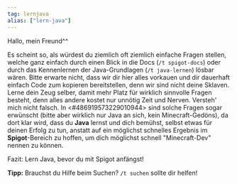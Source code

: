 ```yaml
---
tag: lernjava
alias: ["lern-java"]
---
```


Hallo, mein Freund^^

Es scheint so, als würdest du ziemlich oft ziemlich einfache Fragen stellen, welche ganz einfach durch einen Blick in die Docs (`/t spigot-docs`) oder durch das Kennenlernen der Java-Grundlagen (`/t java-lernen`) lösbar wären. Bitte erwarte nicht, dass wir dir hier alles vorkauen und dir dauerhaft einfach Code zum kopieren bereitstellen, denn wir sind nicht deine Sklaven. Lerne dein Zeug selber, damit mehr Platz für wirklich sinnvolle Fragen besteht, denn alles andere kostet nur unnötig Zeit und Nerven. Versteh' mich nicht falsch. In <#486919573229010944> sind solche Fragen sogar erwünscht (bitte aber wirklich nur Java an sich, kein Minecraft-Gedöns), da dort klar wird, dass du **Java** lernst und dich bemühst, selbst etwas für deinen Erfolg zu tun, anstatt auf ein möglichst schnelles Ergebnis im **Spigot**-Bereich zu hoffen, um dich möglichst schnell "Minecraft-Dev" nennen zu können.

Fazit: Lern Java, bevor du mit Spigot anfängst!

**Tipp:** Brauchst du Hilfe beim Suchen? `/t suchen` sollte dir helfen!
